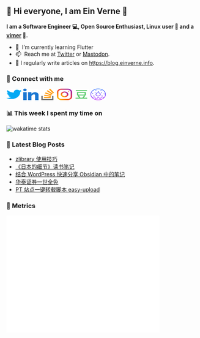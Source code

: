 ## 👋 Hi everyone, I am Ein Verne 👋

**I am a Software Engineer 💻, Open Source Enthusiast, Linux user :penguin: and a [vimer](https://github.com/einverne/dotfiles) :man:.**

- 🌱 &nbsp;I’m currently learning Flutter
- 📫 &nbsp;Reach me at [Twitter](https://twitter.com/einverne) or <a rel="me" href="https://m.einverne.info/@einverne">Mastodon</a>.
- 📝 I regularly write articles on <https://blog.einverne.info>.


### 🔗 Connect with me
<a href="https://twitter.com/einverne" target="_blank"><img align="center" src="images/twitter.svg" alt="twitter einverne" height="30" width="40" /></a>
<a href="https://linkedin.com/in/einverne" target="_blank"><img align="center" src="images/linked-in-alt.svg" alt="linkedin einverne" height="30" width="40" /></a>
<a href="https://stackoverflow.com/users/1820217/einverne" target="_blank"><img align="center" src="images/stack-overflow.svg" alt="stackoverflow einverne" height="30" width="40" /></a>
<a href="https://instagram.com/einverne" target="_blank"><img align="center" src="images/instagram.svg" alt="instagram einverne" height="30" width="40" /></a>
<a href="https://www.douban.com/people/einverne" target="_blank"><img align="center" src="images/douban.svg" alt="douban einverne" height="30" width="40" /></a>
<a href="https://homer.einverne.info" target="_blank"><img align="center" src="images/homer.svg" alt="einverne online services" height="30" width="40" /></a>

### 📊 This week I spent my time on

![wakatime stats](https://github-readme-stats.vercel.app/api/wakatime?username=einverne&api_domain=wakapi.einverne.info&hide_title=true&hide_border=true&langs_count=5&bg_color=00000000&text_color=777&layout=compact)

### 📕 Latest Blog Posts
<!-- BLOG-POST-LIST:START -->
- [zlibrary 使用技巧](https://einverne.github.io/post/2023/09/zlibrary-usage.html)
- [《日本的细节》读书笔记](https://einverne.github.io/post/2023/08/japan-details.html)
- [结合 WordPress 快速分享 Obsidian 中的笔记](https://einverne.github.io/post/2023/08/publish-obsidian-post-to-wordpress.html)
- [华泰证券一世全免](https://einverne.github.io/post/2023/08/zhangleglobal-new-account-free-commission.html)
- [PT 站点一键转载脚本 easy-upload](https://einverne.github.io/post/2023/08/easy-upload-pt-tools.html)
<!-- BLOG-POST-LIST:END -->

### 👻 Metrics
<img align="left" src="/metrics.base.svg" alt="Metrics" width="400">
